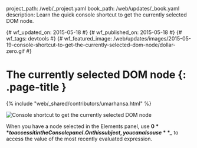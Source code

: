 project_path: /web/_project.yaml book_path: /web/updates/_book.yaml description: Learn the quick console shortcut to get the currently selected DOM node.

{# wf_updated_on: 2015-05-18 #} {# wf_published_on: 2015-05-18 #} {# wf_tags: devtools #} {# wf_featured_image: /web/updates/images/2015-05-19-console-shortcut-to-get-the-currently-selected-dom-node/dollar-zero.gif #}

# The currently selected DOM node {: .page-title }

{% include "web/_shared/contributors/umarhansa.html" %}

<img src="/web/updates/images/2015-05-19-console-shortcut-to-get-the-currently-selected-dom-node/dollar-zero.gif" alt="Console shortcut to get the currently selected DOM node" />

When you have a node selected in the Elements panel, use **$0** to access it in the Console panel. On this subject, you can also use **$_** to access the value of the most recently evaluated expression.